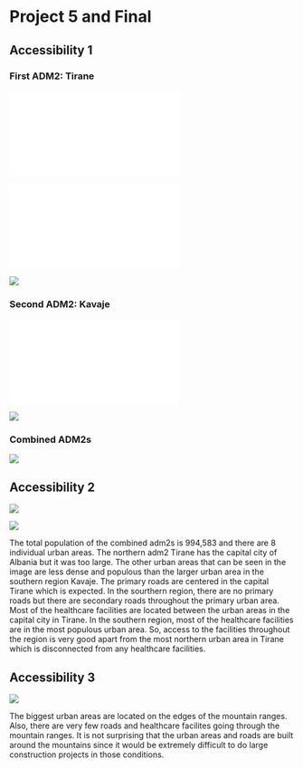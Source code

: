 # Project 5 and Final

## Accessibility 1

### First ADM2: Tirane

![](subpolys_filtered.pdf)

![](winpppplot.pdf)

![](P5IMG1.png)

### Second ADM2: Kavaje

![](sldfclkav.pdf)

![](kav.png)

### Combined ADM2s

![](combinedhcfs.png)

## Accessibility 2

![](combinedroads.png)

![](combinedhcfs.png)

The total population of the combined adm2s is 994,583 and there are 8 individual urban areas. The northern adm2 Tirane has the capital city of Albania but it was too large. The other urban areas that can be seen in the image are less dense and populous than the larger urban area in the southern region Kavaje. The primary roads are centered in the capital Tirane which is expected. In the sourthern region, there are no primary roads but there are secondary roads throughout the primary urban area. Most of the healthcare facilities are located between the urban areas in the capital city in Tirane. In the southern region, most of the healthcare facilities are in the most populous urban area. So, access to the facilities throughout the region is very good apart from the most northern urban area in Tirane which is disconnected from any healthcare facilities.

## Accessibility 3

![](P5Final.png)

The biggest urban areas are located on the edges of the mountain ranges. Also, there are very few roads and healthcare facilites going through the mountain ranges. It is not surprising that the urban areas and roads are built around the mountains since it would be extremely difficult to do large construction projects in those conditions. 
